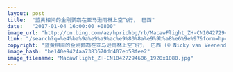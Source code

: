 ```yaml
---
layout: post
title:  "蓝黄相间的金刚鹦鹉在亚马逊雨林上空飞行， 巴西"
date:   "2017-01-04 16:00:00 +0800"
image_url: "http://cn.bing.com/az/hprichbg/rb/MacawFlight_ZH-CN10427294606_1920x1080.jpg"
link: "/search?q=%e4%ba%9a%e9%a9%ac%e9%80%8a%e9%9b%a8%e6%9e%97&form=hpcapt&mkt=zh-cn"
copyright: "蓝黄相间的金刚鹦鹉在亚马逊雨林上空飞行， 巴西 (© Nicky van Veenendaal/500px)"
image_hash: "be140e9424aa7383670dd407eb58fee2"
image_filename: "MacawFlight_ZH-CN10427294606_1920x1080.jpg"
---
```

